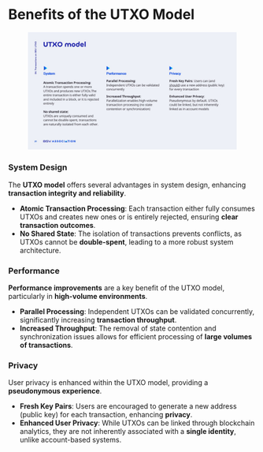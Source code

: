 # Benefits of the UTXO Model

<figure><img src="../../../.gitbook/assets/Slide21 (1).jpg" alt=""><figcaption></figcaption></figure>

### System Design

The **UTXO model** offers several advantages in system design, enhancing **transaction integrity and reliability**.

* **Atomic Transaction Processing**: Each transaction either fully consumes UTXOs and creates new ones or is entirely rejected, ensuring **clear transaction outcomes**.
* **No Shared State**: The isolation of transactions prevents conflicts, as UTXOs cannot be **double-spent**, leading to a more robust system architecture.

### Performance

**Performance improvements** are a key benefit of the UTXO model, particularly in **high-volume environments**.

* **Parallel Processing**: Independent UTXOs can be validated concurrently, significantly increasing **transaction throughput**.
* **Increased Throughput**: The removal of state contention and synchronization issues allows for efficient processing of **large volumes of transactions**.

### Privacy

User privacy is enhanced within the UTXO model, providing a **pseudonymous experience**.

* **Fresh Key Pairs**: Users are encouraged to generate a new address (public key) for each transaction, enhancing **privacy**.
* **Enhanced User Privacy**: While UTXOs can be linked through blockchain analytics, they are not inherently associated with a **single identity**, unlike account-based systems.
